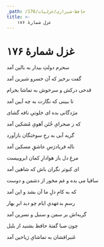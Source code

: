 ```yaml
---
_path: /حافظ-شیرازی/غزلیات/176
title: >-
    غزل شمارهٔ ۱۷۶
---
```

# غزل شمارهٔ ۱۷۶

<div class="b" id="bn1"><div class="m1"><p>سحرم دولتِ بیدار به بالین آمد</p></div>
<div class="m2"><p>گفت برخیز که آن خسرو شیرین آمد</p></div></div>
<div class="b" id="bn2"><div class="m1"><p>قدحی درکش و سرخوش به تماشا بخرام</p></div>
<div class="m2"><p>تا ببینی که نگارت به چه آیین آمد</p></div></div>
<div class="b" id="bn3"><div class="m1"><p>مژدگانی بده ای خلوتیِ نافه گشای</p></div>
<div class="m2"><p>که ز صحرایِ خُتَن آهویِ مُشکین آمد</p></div></div>
<div class="b" id="bn4"><div class="m1"><p>گریه آبی به رخِ سوختگان بازآورد</p></div>
<div class="m2"><p>ناله فریادرَسِ عاشقِ مسکین آمد</p></div></div>
<div class="b" id="bn5"><div class="m1"><p>مرغِ دل باز هوادارِ کمان ابروییست</p></div>
<div class="m2"><p>ای کبوتر نگران باش که شاهین آمد</p></div></div>
<div class="b" id="bn6"><div class="m1"><p>ساقیا می بده و غم مخور از دشمن و دوست</p></div>
<div class="m2"><p>که به کامِ دلِ ما آن بشد و این آمد</p></div></div>
<div class="b" id="bn7"><div class="m1"><p>رسمِ بدعهدیِ ایام چو دید ابرِ بهار</p></div>
<div class="m2"><p>گریه‌اش بر سمن و سنبل و نسرین آمد</p></div></div>
<div class="b" id="bn8"><div class="m1"><p>چون صبا گفتهٔ حافظ بشنید از بلبل</p></div>
<div class="m2"><p>عَنبرافشان به تماشایِ رَیاحین آمد</p></div></div>
